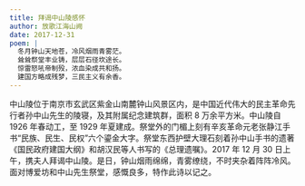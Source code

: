 ```yaml
---
title: 拜谒中山陵感怀
author: 放歌江海山阙
date: 2017-12-31
poem: |
  冬月钟山天地苍，冷风烟雨青雾茫。
  耸耸祭堂丰业铸，层层石径坎途长。
  惊雷怒吼帝制殁，浓血染成共和扬。
  建国方略成残梦，三民主义有余香。
---
```


中山陵位于南京市玄武区紫金山南麓钟山风景区内，是中国近代伟大的民主革命先行者孙中山先生的陵寝，及其附属纪念建筑群，面积 8 万余平方米。中山陵自 1926 年春动工，至 1929 年夏建成。祭堂外的门楣上刻有辛亥革命元老张静江手书“民族、民生、民权”六个鎏金大字。祭堂东西护壁大理石刻着孙中山手书的遗著《国民政府建国大纲》和胡汉民等人书写的《总理遗嘱》。2017 年 12 月 30 日上午，携夫人拜谒中山陵。是日，钟山烟雨绵绵，青雾缭绕，不时夹杂着阵阵冷风。面对博爱坊和中山先生祭堂，感慨良多，特作此诗以记之。
